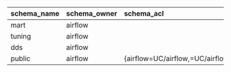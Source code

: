 | schema_name   | schema_owner   | schema_acl                       |
|:--------------|:---------------|:---------------------------------|
| mart          | airflow        |                                  |
| tuning        | airflow        |                                  |
| dds           | airflow        |                                  |
| public        | airflow        | {airflow=UC/airflow,=UC/airflow} |